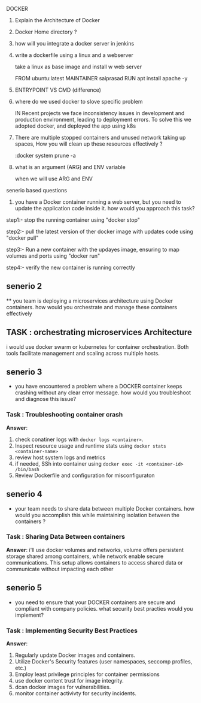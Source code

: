 DOCKER

1) Explain the Architecture of Docker
2) Docker Home directory ?
3) how will you integrate a docker server in jenkins
4) write a dockerfile using a linux and a webserver

    take a linux as base image and install w web server
	
	FROM ubuntu:latest
	MAINTAINER saiprasad
	RUN apt install apache -y
	
5) ENTRYPOINT VS CMD  (difference)

6) where do we used docker to slove specific problem

	IN Recent projects we face inconsistency issues in development and 
	production environment, leading to deployment errors. To solve this
	we adopted docker, and deployed the app using k8s

7) There are multiple stopped containers and unused network taking up 
	spaces, How you will clean up these resources effectively ?
	
	:docker system prune -a
	
8) what is an argument (ARG) and ENV variable
	
	when we will use ARG and ENV 
	
senerio based questions

1) you have a Docker container running a web server, but you need to update the application code inside it.
how would you approach this task?

step1:- stop the running container using "docker stop"

step2:- pull the latest version of ther docker image with updates code using "docker pull"

step3:- Run a new container with the updayes image, ensuring to map volumes and ports using "docker run"

step4:- verify the new container is running correctly


## senerio 2
** you team is deploying a microservices architecture using Docker containers.
how would you orchestrate and manage these containers effectively

## TASK : orchestrating microservices Architecture

i would use docker swarm or kubernetes for container orchestration. Both tools facilitate
management and scaling across multiple hosts.
	
## senerio 3
* you have encountered a problem where a DOCKER container keeps crashing without any clear error message.
how would you troubleshoot and diagnose this issue?
### Task : Troubleshooting container crash
**Answer**:
1. check conatiner logs with `docker logs <container>`.
2. Inspect resource usage and runtime stats using `docker stats <container-name>`
3. review host system logs and metrics
4. if needed, SSh into container using `docker exec -it <container-id> /bin/bash`
5. Review Dockerfile and configuration for misconfiguraton

## senerio 4
* your team needs to share data between multiple Docker containers. how would you accomplish this while maintaining isolation between the containers ?
### Task : Sharing Data Between containers
**Answer**:
i'll use docker volumes and networks, volume offers persistent storage shared among containers, while network enable secure communications. This setup allows containers to access shared data or communicate without impacting each other

## senerio 5
* you need to ensure that your DOCKER containers are secure and compliant with company policies. what security best practies would you implement?
### Task : Implementing Security Best Practices
**Answer**:
1. Regularly update Docker images and containers.
2. Utilize Docker's Security features (user namespaces, seccomp profiles, etc.)
3. Employ least privilege principles for container permissions
4. use docker content trust for image integrity.
5. dcan docker images for vulnerabilities.
6. monitor container activivty for security incidents.
 
